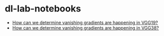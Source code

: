 # dl-lab-notebooks

- [How can we determine vanishing gradients are happening in VGG19?](./vgg19.md)
- [How can we determine vanishing gradients are happening in VGG38?](./vgg38.md)